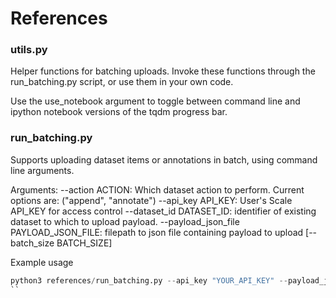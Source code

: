 # References

### utils.py
Helper functions for batching uploads.  Invoke these functions through the run_batching.py script, or
use them in your own code.

Use the use_notebook argument to toggle between command line and ipython notebook versions of the tqdm progress bar.

### run_batching.py
Supports uploading dataset items or annotations in batch, using command line arguments.

Arguments:
--action ACTION: Which dataset action to perform.  Current options are: ("append", "annotate")
--api_key API_KEY: User's Scale API_KEY for access control
--dataset_id DATASET_ID: identifier of existing dataset to which to upload payload.
--payload_json_file PAYLOAD_JSON_FILE: filepath to json file containing payload to upload
[--batch_size BATCH_SIZE]

Example usage
```python
python3 references/run_batching.py --api_key "YOUR_API_KEY" --payload_json_file ../payload_append.json --action append --dataset_id ds_by6e7z7pf3w0040d
``
